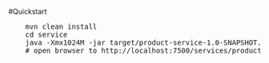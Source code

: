 #Quickstart

<pre>
    mvn clean install
    cd service
    java -Xmx1024M -jar target/product-service-1.0-SNAPSHOT.jar server service.yaml
    # open browser to http://localhost:7500/services/product/v1/
</pre>

